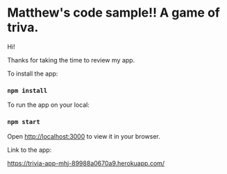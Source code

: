 # Matthew's code sample!!  A game of triva.

Hi!

Thanks for taking the time to review my app.

To install the app:

### `npm install`

To run the app on your local:

### `npm start`

Open [http://localhost:3000](http://localhost:3000) to view it in your browser.

Link to the app:

https://trivia-app-mhj-89988a0670a9.herokuapp.com/
